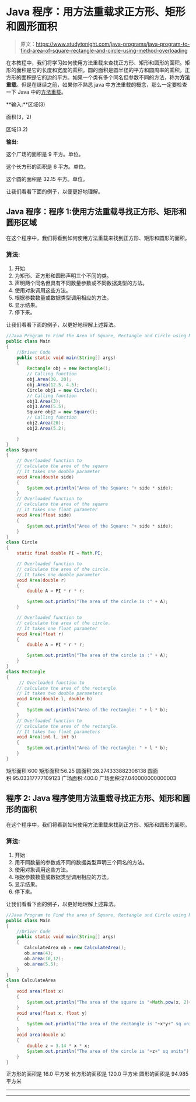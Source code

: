 # Java 程序：用方法重载求正方形、矩形和圆形面积

> 原文：<https://www.studytonight.com/java-programs/java-program-to-find-area-of-square-rectangle-and-circle-using-method-overloading>

在本教程中，我们将学习如何使用方法重载来查找正方形、矩形和圆形的面积。矩形的面积是它的长度和宽度的乘积。圆的面积是圆半径的平方和圆周率的乘积。正方形的面积是它的边的平方。如果一个类有多个同名但参数不同的方法，称为**方法重载**。但是在继续之前，如果你不熟悉 java 中方法重载的概念，那么一定要检查一下 Java 中的[方法重载](https://www.studytonight.com/java/method-and-overloaded-method.php)。

**输入:**区域(3)

面积(3，2)

区域(3.2)

**输出:**

这个广场的面积是 9 平方。单位。

这个长方形的面积是 6 平方。单位。

这个圆的面积是 32.15 平方。单位。

让我们看看下面的例子，以便更好地理解。

## Java 程序：程序 1:使用方法重载寻找正方形、矩形和圆形区域

在这个程序中，我们将看到如何使用方法重载来找到正方形、矩形和圆形的面积。

### 算法:

1.  开始
2.  为矩形、正方形和圆形声明三个不同的类。
3.  声明两个同名但具有不同数量参数或不同数据类型的方法。
4.  使用对象调用这些方法。
5.  根据参数数量或数据类型调用相应的方法。
6.  显示结果。
7.  停下来。

让我们看看下面的例子，以更好地理解上述算法。

```java
//Java Program to Find the Area of Square, Rectangle and Circle using Method Overloading
public class Main 
{
    //Driver Code
    public static void main(String[] args)
    {
        Rectangle obj = new Rectangle();
        // Calling function
        obj.Area(30, 20);
        obj.Area(12.5, 4.5);
        Circle obj1 = new Circle();
        // Calling function
        obj1.Area(3);
        obj1.Area(5.5);
        Square obj2 = new Square();
        // Calling function
        obj2.Area(20);
        obj2.Area(5.2);

    }
}
class Square 
{
    // Overloaded function to
    // calculate the area of the square
    // It takes one double parameter
    void Area(double side)
    {
        System.out.println("Area of the Square: "+ side * side);
    }
    // Overloaded function to
    // calculate the area of the square
    // It takes one float parameter
    void Area(float side)
    {
        System.out.println("Area of the Square: "+ side * side);
    }
}
class Circle 
{
    static final double PI = Math.PI;

    // Overloaded function to
    // calculate the area of the circle.
    // It takes one double parameter
    void Area(double r)
    {
        double A = PI * r * r;

        System.out.println("The area of the circle is :" + A);
    }

    // Overloaded function to
    // calculate the area of the circle.
    // It takes one float parameter
    void Area(float r)
    {
        double A = PI * r * r;

        System.out.println("The area of the circle is :" + A);
    }
}
class Rectangle 
{
     // Overloaded function to
    // calculate the area of the rectangle
    // It takes two double parameters
    void Area(double l, double b)
    {
        System.out.println("Area of the rectangle: " + l * b);
    }
    // Overloaded function to
    // calculate the area of the rectangle.
    // It takes two float parameters
    void Area(int l, int b)
    {
        System.out.println("Area of the rectangle: " + l * b);
    }
}
```

矩形面积:600
矩形面积:56.25
圆面积:28.274333882308138
圆面积:95.03317777109123
广场面积:400.0
广场面积:27.040000000000003

## 程序 2: Java 程序使用方法重载寻找正方形、矩形和圆形的面积

在这个程序中，我们将看到如何使用方法重载来找到正方形、矩形和圆形的面积。

### 算法:

1.  开始
2.  用不同数量的参数或不同的数据类型声明三个同名的方法。
3.  使用对象调用这些方法。
4.  根据参数数量或数据类型调用相应的方法。
5.  显示结果。
6.  停下来。

让我们看看下面的例子，以更好地理解上述算法。

```java
//Java Program to Find the area of Square, Rectangle and Circle using Method Overloading
public class Main 
{
    //Driver Code
    public static void main(String[] args)
    {
       CalculateArea ob = new CalculateArea();
	   ob.area(4);
	   ob.area(10,12);
	   ob.area(5.5);
    }
}
class CalculateArea
{
    void area(float x)
    {
        System.out.println("The area of the square is "+Math.pow(x, 2)+" sq units");
    }
    void area(float x, float y)
    {
        System.out.println("The area of the rectangle is "+x*y+" sq units");
    }
    void area(double x)
    {
        double z = 3.14 * x * x;
        System.out.println("The area of the circle is "+z+" sq units");
    }
}
```

正方形的面积是 16.0 平方米
长方形的面积是 120.0 平方米
圆形的面积是 94.985 平方米

* * *

* * *